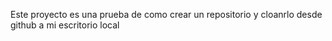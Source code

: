 Este proyecto es una prueba de como crear un repositorio y cloanrlo desde github a mi escritorio local

